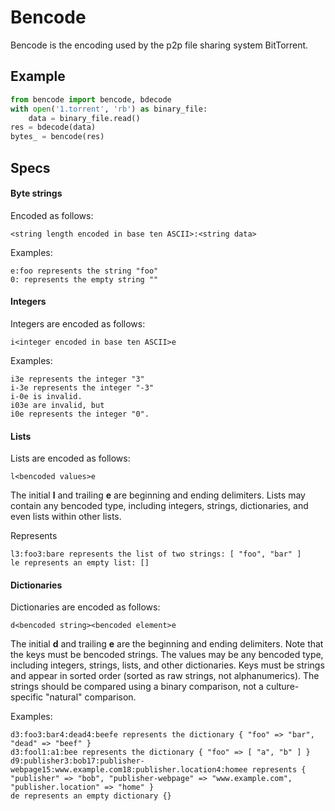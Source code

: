 # Bencode

Bencode is the encoding used by the p2p file sharing system BitTorrent.

## Example
```python
from bencode import bencode, bdecode
with open('1.torrent', 'rb') as binary_file:
    data = binary_file.read()
res = bdecode(data)
bytes_ = bencode(res)
```
## Specs

#### Byte strings

Encoded as follows:

    <string length encoded in base ten ASCII>:<string data>

Examples:

    e:foo represents the string "foo"
    0: represents the empty string ""

#### Integers

Integers are encoded as follows: 

    i<integer encoded in base ten ASCII>e

Examples:

    i3e represents the integer "3"
    i-3e represents the integer "-3"
    i-0e is invalid. 
    i03e are invalid, but
    i0e represents the integer "0".

#### Lists

Lists are encoded as follows:

    l<bencoded values>e

The initial **l** and trailing **e** are beginning and ending delimiters. 
Lists may contain any bencoded type, including integers, strings, 
dictionaries, and even lists within other lists.

Represents

    l3:foo3:bare represents the list of two strings: [ "foo", "bar" ]
    le represents an empty list: []

#### Dictionaries

Dictionaries are encoded as follows: 

    d<bencoded string><bencoded element>e

The initial **d** and trailing **e** are the beginning and ending delimiters. 
Note that the keys must be bencoded strings. The values may be any
bencoded type, including integers, strings, lists, and other
dictionaries. Keys must be strings and appear in sorted order
(sorted as raw strings, not alphanumerics). The strings should be
compared using a binary comparison, not a culture-specific "natural"
comparison.

Examples:

    d3:foo3:bar4:dead4:beefe represents the dictionary { "foo" => "bar", "dead" => "beef" }
    d3:fool1:a1:bee represents the dictionary { "foo" => [ "a", "b" ] }
    d9:publisher3:bob17:publisher-webpage15:www.example.com18:publisher.location4:homee represents { "publisher" => "bob", "publisher-webpage" => "www.example.com", "publisher.location" => "home" }
    de represents an empty dictionary {}
